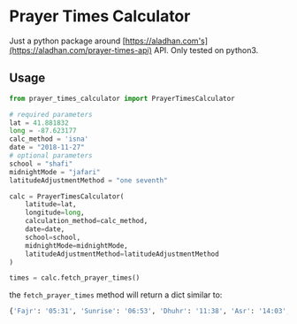 # Prayer Times Calculator

Just a python package around [https://aladhan.com's](https://aladhan.com/prayer-times-api) API. Only tested on python3.

## Usage

```python
from prayer_times_calculator import PrayerTimesCalculator

# required parameters
lat = 41.881832
long = -87.623177
calc_method = 'isna'
date = "2018-11-27"
# optional parameters
school = "shafi"
midnightMode = "jafari"
latitudeAdjustmentMethod = "one seventh"

calc = PrayerTimesCalculator(
    latitude=lat,
    longitude=long,
    calculation_method=calc_method,
    date=date,
    school=school,
    midnightMode=midnightMode,
    latitudeAdjustmentMethod=latitudeAdjustmentMethod
)

times = calc.fetch_prayer_times()
```

the `fetch_prayer_times` method will return a dict similar to:

```python
{'Fajr': '05:31', 'Sunrise': '06:53', 'Dhuhr': '11:38', 'Asr': '14:03', 'Sunset': '16:22', 'Maghrib': '16:22', 'Isha': '17:44', 'Imsak': '05:21', 'Midnight': '23:38'}
```
